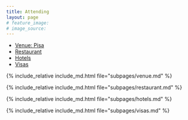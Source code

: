 ```yaml
---
title: Attending
layout: page
# feature_image:
# image_source:
---
```


<ul class="nav nav-tabs nav-justified">
  <li role="presentation" class="active">
    <a href="#venue">Venue: Pisa</a>
  </li>
  <li role="presentation"><a href="#restaurant">Restaurant</a></li>
  <li role="presentation"><a href="#hotels">Hotels</a></li>
  <li role="presentation"><a href="#visas">Visas</a></li>
</ul>

<div class="tab-content">
<div role="tabpanel" class="tab-pane active" id="venue">

{% include_relative include_md.html file="subpages/venue.md" %}

</div>

<div role="tabpanel" class="tab-pane" id="restaurant">

{% include_relative include_md.html file="subpages/restaurant.md" %}

</div>

<div role="tabpanel" class="tab-pane" id="hotels">

{% include_relative include_md.html file="subpages/hotels.md" %}

</div>

<div role="tabpanel" class="tab-pane" id="visas">

{% include_relative include_md.html file="subpages/visas.md" %}

</div>

</div>

<script>
$('.nav-tabs li a').click(function (e){e.preventDefault();$(this).tab('show');})
</script>
